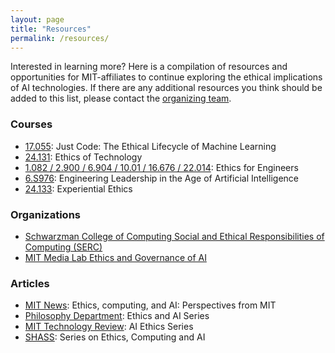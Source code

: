 ```yaml
---
layout: page
title: "Resources"
permalink: /resources/
---
```


Interested in learning more? Here is a compilation of resources and opportunities for MIT-affiliates to continue exploring the ethical implications of AI technologies. If there are any additional resources you think should be added to this list, please contact the [organizing team](https://mitaiethics.github.io/organizers). 

### Courses

<ul>
  <li><a href="http://student.mit.edu/catalog/search.cgi?search=17.055">17.055</a>: Just Code: The Ethical Lifecycle of Machine Learning </li>
  <li><a href="http://student.mit.edu/catalog/search.cgi?search=24.131">24.131</a>: Ethics of Technology</li>
  <li><a href="http://student.mit.edu/catalog/search.cgi?search=1.082">1.082 / 2.900 / 6.904 / 10.01 / 16.676 / 22.014</a>: Ethics for Engineers</li>
  <li><a href="https://gelp.mit.edu/gel-grad-ai">6.S976</a>: Engineering Leadership in the Age of Artificial Intelligence</li>
  <li><a href="https://experientialethics.mit.edu/">24.133</a>: Experiential Ethics</li>
</ul>

### Organizations

<ul>
  <li><a href="https://computing.mit.edu/SERC">Schwarzman College of Computing Social and Ethical Responsibilities of Computing (SERC)</a></li>
  <li><a href="https://www.media.mit.edu/groups/ethics-and-governance/overview/">MIT Media Lab Ethics and Governance of AI</a></li>
</ul>


### Articles

<ul>
  <li><a href="https://news.mit.edu/2019/ethics-computing-and-ai-perspectives-mit-0318">MIT News</a>: Ethics, computing, and AI: Perspectives from MIT</li>
  <li><a href="https://philosophy.mit.edu/ethicsandai/">Philosophy Department</a>: Ethics and AI Series</li>
  <li><a href="https://www.technologyreview.com/topic/tech-policy/ai-ethics/">MIT Technology Review</a>: AI Ethics Series</li>
  <li><a href="https://shass.mit.edu/news/news-2019-ethics-computing-and-ai-perspectives-mit">SHASS</a>: Series on Ethics, Computing and AI</li>
</ul>